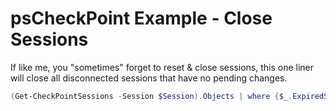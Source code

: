 # psCheckPoint Example - Close Sessions
If like me, you "sometimes" forget to reset & close sessions, this one liner will close all disconnected sessions that have no pending changes.

```powershell
(Get-CheckPointSessions -Session $Session).Objects | where {$_.ExpiredSession -and $_.Changes -eq 0} | Reset-CheckPointSession -Session $Session
```
